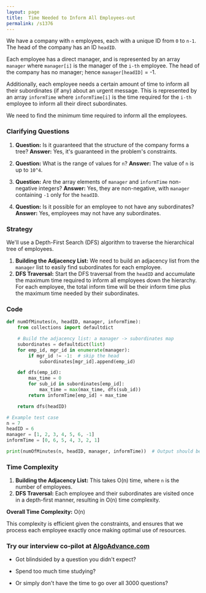 ```yaml
---
layout: page
title:  Time Needed to Inform All Employees-out
permalink: /s1376
---
```


We have a company with `n` employees, each with a unique ID from `0` to `n-1`. The head of the company has an ID `headID`.

Each employee has a direct manager, and is represented by an array `manager` where `manager[i]` is the manager of the `i-th` employee. The head of the company has no manager; hence `manager[headID]` = -1.

Additionally, each employee needs a certain amount of time to inform all their subordinates (if any) about an urgent message. This is represented by an array `informTime` where `informTime[i]` is the time required for the `i-th` employee to inform all their direct subordinates. 

We need to find the minimum time required to inform all the employees.

### Clarifying Questions

1. **Question:** Is it guaranteed that the structure of the company forms a tree?
   **Answer:** Yes, it's guaranteed in the problem's constraints.
   
2. **Question:** What is the range of values for `n`?
   **Answer:** The value of `n` is up to `10^4`.

3. **Question:** Are the array elements of `manager` and `informTime` non-negative integers?
   **Answer:** Yes, they are non-negative, with `manager` containing `-1` only for the `headID`.

4. **Question:** Is it possible for an employee to not have any subordinates?
   **Answer:** Yes, employees may not have any subordinates.

### Strategy

We'll use a Depth-First Search (DFS) algorithm to traverse the hierarchical tree of employees.

1. **Building the Adjacency List:** We need to build an adjacency list from the `manager` list to easily find subordinates for each employee.
2. **DFS Traversal:** Start the DFS traversal from the `headID` and accumulate the maximum time required to inform all employees down the hierarchy. For each employee, the total inform time will be their inform time plus the maximum time needed by their subordinates.

### Code

```python
def numOfMinutes(n, headID, manager, informTime):
    from collections import defaultdict

    # Build the adjacency list: a manager -> subordinates map
    subordinates = defaultdict(list)
    for emp_id, mgr_id in enumerate(manager):
        if mgr_id != -1:  # skip the head
            subordinates[mgr_id].append(emp_id)

    def dfs(emp_id):
        max_time = 0
        for sub_id in subordinates[emp_id]:
            max_time = max(max_time, dfs(sub_id))
        return informTime[emp_id] + max_time

    return dfs(headID)

# Example test case
n = 7
headID = 6
manager = [1, 2, 3, 4, 5, 6, -1]
informTime = [0, 6, 5, 4, 3, 2, 1]

print(numOfMinutes(n, headID, manager, informTime))  # Output should be 21
```

### Time Complexity

1. **Building the Adjacency List:** This takes O(n) time, where `n` is the number of employees.
2. **DFS Traversal:** Each employee and their subordinates are visited once in a depth-first manner, resulting in O(n) time complexity.

**Overall Time Complexity:** O(n)

This complexity is efficient given the constraints, and ensures that we process each employee exactly once making optimal use of resources.


### Try our interview co-pilot at [AlgoAdvance.com](https://algoAdvance.com)

- Got blindsided by a question you didn't expect?

- Spend too much time studying?

- Or simply don't have the time to go over all 3000 questions?

